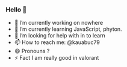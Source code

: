 ### Hello 👋

- 🔭 I’m currently working on nowhere
- 🌱 I’m currently learning JavaScript, phyton.
- 🤔 I’m looking for help with in to learn
- 📫 How to reach me: @kauabuc79
- 😄 Pronouns ?
- ⚡ Fact I am really good in valorant
